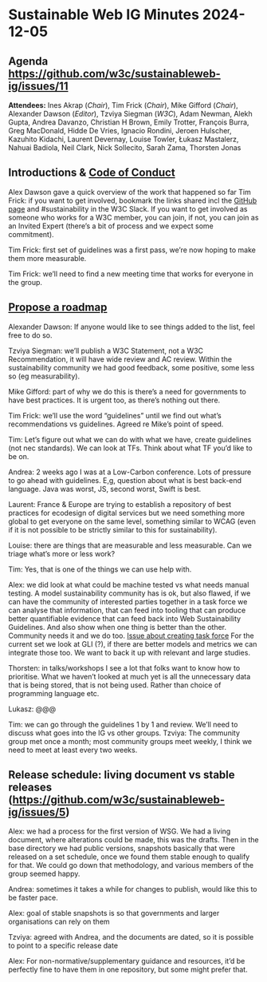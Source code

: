 # Sustainable Web IG Minutes 2024-12-05
## Agenda https://github.com/w3c/sustainableweb-ig/issues/11
**Attendees:** Ines Akrap (*Chair*), Tim Frick (*Chair*), Mike Gifford (*Chair*), Alexander Dawson (*Editor*), Tzviya Siegman (*W3C*), Adam Newman, Alekh Gupta, Andrea Davanzo, Christian H Brown, Emily Trotter, François Burra, Greg MacDonald, Hidde De Vries, Ignacio Rondini, Jeroen Hulscher, Kazuhito Kidachi, Laurent Devernay, Louise Towler, Łukasz Mastalerz, Nahuai Badiola, Neil Clark, Nick Sollecito, Sarah Zama, Thorsten Jonas
## Introductions & [Code of Conduct](https://www.w3.org/policies/code-of-conduct/ "Code of Conduct")
Alex Dawson gave a quick overview of the work that happened so far
Tim Frick: if you want to get involved, bookmark the links shared incl the [GitHub page](https://github.com/w3c/sustainableweb-ig/ "Github") and #sustainability in the W3C Slack. If you want to get involved as someone who works for a W3C member, you can join, if not, you can join as an Invited Expert (there’s a bit of process and we expect some commitment).

Tim Frick: first set of guidelines was a first pass, we’re now hoping to make them more measurable. 

Tim Frick: we’ll need to find a new meeting time that works for everyone in the group.

## [Propose a roadmap](https://github.com/w3c/sustainableweb-ig/issues/10 "issue 10")
Alexander Dawson: If anyone would like to see things added to the list, feel free to do so.

Tzviya Siegman: we’ll publish a W3C Statement, not a W3C Recommendation, it will have wide review and AC review. Within the sustainability community we had good feedback, some positive, some less so (eg measurability). 

Mike Gifford: part of why we do this is there’s a need for governments to have best practices. It is urgent too, as there’s nothing out there.

Tim Frick: we’ll use the word “guidelines” until we find out what’s recommendations vs guidelines. Agreed re Mike’s point of speed. 

Tim: Let’s figure out what we can do with what we have, create guidelines (not nec standards). We can look at TFs. Think about what TF you’d like to be on.

Andrea: 2 weeks ago I was at a Low-Carbon conference. Lots of pressure to go ahead with guidelines. E,g, question about what is best back-end language. Java was worst, JS, second worst, Swift is best. 

Laurent: France & Europe are trying to establish a repository of best practices for ecodesign of digital services but we need something more global to get everyone on the same level, something similar to WCAG (even if it is not possible to be strictly similar to this for sustainability).

Louise: there are things that are measurable and less measurable. Can we triage what’s more or less work?

Tim: Yes, that is one of the things we can use help with.

Alex: we did look at what could be machine tested vs what needs manual testing. A model sustainability community has is ok, but also flawed, if we can have the community of interested parties together in a task force we can analyse that information, that can feed into tooling that can produce better quantifiable evidence that can feed back into Web Sustainability Guidelines. And also show when one thing is better than the other. Community needs it and we do too. [Issue about creating task force](https://github.com/w3c/sustainableweb-ig/issues/8#issuecomment-2485963377 "issue 8") For the current set we look at GLI (?), if there are better models and metrics we can integrate those too. We want to back it up with relevant and large studies.

Thorsten: in talks/workshops I see a lot that folks want to know how to prioritise. What we haven’t looked at much yet is all the unnecessary data that is being stored, that is not being used. Rather than choice of programming language etc.

Lukasz: @@@ 

Tim: we can go through the guidelines 1 by 1 and review. We’ll need to discuss what goes into the IG vs other groups.
Tzviya: The community group met once a month; most community groups meet weekly, I think we need to meet at least every two weeks.

## Release schedule: living document vs stable releases (https://github.com/w3c/sustainableweb-ig/issues/5)
Alex: we had a process for the first version of WSG. We had a living document, where alterations could be made, this was the drafts. Then in the base directory we had public versions, snapshots basically that were released on a set schedule, once we found them stable enough to qualify for that. We could go down that methodology, and various members of the group seemed happy.

Andrea: sometimes it takes a while for changes to publish, would like this to be faster pace.

Alex: goal of stable snapshots is so that governments and larger organisations can rely on them

Tzviya: agreed with Andrea, and the documents are dated, so it is possible to point to a specific release date

Alex: For non-normative/supplementary guidance and resources, it’d be perfectly fine to have them in one repository, but some might prefer that.
